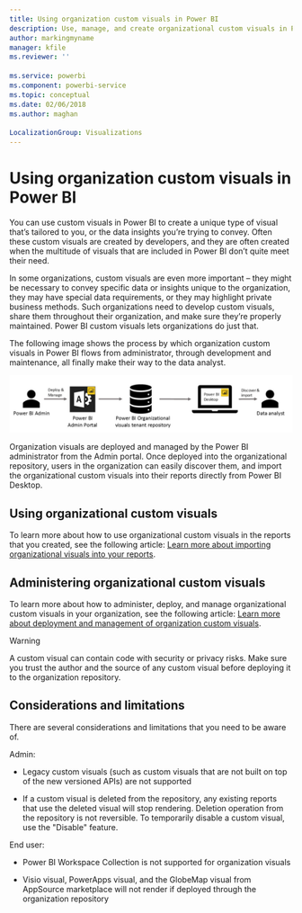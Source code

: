 ```yaml
---
title: Using organization custom visuals in Power BI
description: Use, manage, and create organizational custom visuals in Power BI
author: markingmyname
manager: kfile
ms.reviewer: ''

ms.service: powerbi
ms.component: powerbi-service
ms.topic: conceptual
ms.date: 02/06/2018
ms.author: maghan

LocalizationGroup: Visualizations
---
```

# Using organization custom visuals in Power BI

You can use custom visuals in Power BI to create a unique type of visual that’s tailored to you, or the data insights you’re trying to convey. Often these custom visuals are created by developers, and they are often created when the multitude of visuals that are included in Power BI don’t quite meet their need. 

In some organizations, custom visuals are even more important – they might be necessary to convey specific data or insights unique to the organization, they may have special data requirements, or they may highlight private business methods. Such organizations need to develop custom visuals, share them throughout their organization, and make sure they’re properly maintained. Power BI custom visuals  lets organizations do just that.

The following image shows the process by which organization custom visuals in Power BI flows from administrator, through development and maintenance, all finally make their way to the data analyst.

![](media/power-bi-custom-visuals-organizational/custom-visual-org-01.jpg)

Organization visuals are deployed and managed by the Power BI administrator from the Admin portal. Once deployed into the organizational repository, users in the organization can easily discover them, and import the organizational custom visuals into their reports directly from Power BI Desktop.

## Using organizational custom visuals

To learn more about how to use organizational custom visuals in the reports that you created, see the following article: [Learn more about importing organizational visuals into your reports](power-bi-custom-visuals.md).
 
## Administering organizational custom visuals

To learn more about how to administer, deploy, and manage organizational custom visuals in your organization, see the following article: [Learn more about deployment and management of organization custom visuals](https://go.microsoft.com/fwlink/?linkid=866790).

> [!WARNING]
> A custom visual can contain code with security or privacy risks. Make sure you trust the author and the source of any custom visual before deploying it to the organization repository. 
> 

## Considerations and limitations
 
There are several considerations and limitations that you need to be aware of.
 
Admin:

* Legacy custom visuals (such as custom visuals that are not built on top of the new versioned APIs) are not supported

* If a custom visual is deleted from the repository, any existing reports that use the deleted visual will stop rendering. Deletion operation from the repository is not reversible. To temporarily disable a custom visual, use the "Disable" feature.
 
End user:

* Power BI Workspace Collection is not supported for organization visuals

* Visio visual, PowerApps visual, and the GlobeMap visual from AppSource marketplace will not render if deployed through the organization repository

